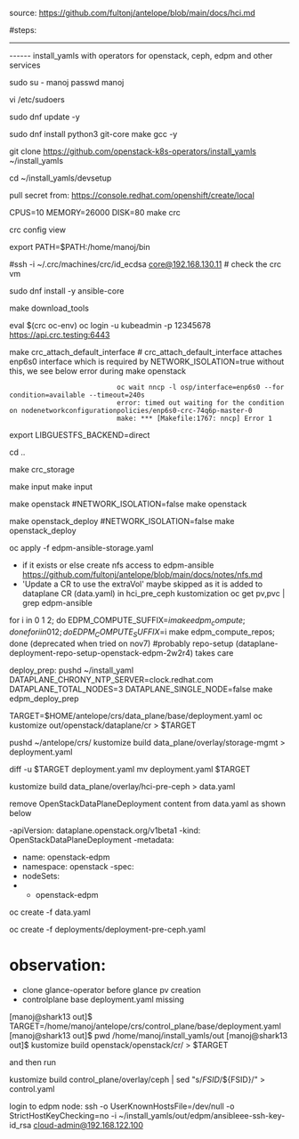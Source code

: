 source: https://github.com/fultonj/antelope/blob/main/docs/hci.md

#steps:

************************************************
------ install_yamls with operators for openstack, ceph, edpm and other services

sudo su - manoj
passwd manoj

vi /etc/sudoers

sudo dnf update -y

sudo dnf install python3 git-core make gcc -y

git clone https://github.com/openstack-k8s-operators/install_yamls ~/install_yamls

cd ~/install_yamls/devsetup

pull secret from: https://console.redhat.com/openshift/create/local

CPUS=10 MEMORY=26000 DISK=80 make crc

crc config view

export PATH=$PATH:/home/manoj/bin

#ssh -i ~/.crc/machines/crc/id_ecdsa core@192.168.130.11   # check the crc vm

sudo dnf install -y ansible-core

make download_tools

eval $(crc oc-env)
oc login -u kubeadmin -p 12345678 https://api.crc.testing:6443


make crc_attach_default_interface   # crc_attach_default_interface attaches enp6s0 interface which is required by NETWORK_ISOLATION=true without this, we see below error during make openstack

                               oc wait nncp -l osp/interface=enp6s0 --for condition=available --timeout=240s
                               error: timed out waiting for the condition on nodenetworkconfigurationpolicies/enp6s0-crc-74q6p-master-0
                               make: *** [Makefile:1767: nncp] Error 1


export LIBGUESTFS_BACKEND=direct

cd ..

make crc_storage

make input
make input

make openstack        #NETWORK_ISOLATION=false make openstack

make openstack_deploy         #NETWORK_ISOLATION=false make openstack_deploy


oc apply -f edpm-ansible-storage.yaml   
   - if it exists or else  create nfs access to edpm-ansible https://github.com/fultonj/antelope/blob/main/docs/notes/nfs.md
   - 'Update a CR to use the extraVol' maybe skipped as it is added to dataplane CR (data.yaml) in hci_pre_ceph kustomization
oc get pv,pvc | grep edpm-ansible


for i in 0 1 2; do EDPM_COMPUTE_SUFFIX=$i make edpm_compute; done
for i in 0 1 2; do EDPM_COMPUTE_SUFFIX=$i make edpm_compute_repos; done   (deprecated when tried on nov7)
#probably repo-setup (dataplane-deployment-repo-setup-openstack-edpm-2w2r4) takes care

 deploy_prep:
pushd ~/install_yaml
DATAPLANE_CHRONY_NTP_SERVER=clock.redhat.com DATAPLANE_TOTAL_NODES=3 DATAPLANE_SINGLE_NODE=false make edpm_deploy_prep

TARGET=$HOME/antelope/crs/data_plane/base/deployment.yaml
oc kustomize out/openstack/dataplane/cr > $TARGET


pushd ~/antelope/crs/
kustomize build data_plane/overlay/storage-mgmt > deployment.yaml

diff -u $TARGET deployment.yaml
mv deployment.yaml $TARGET


kustomize build data_plane/overlay/hci-pre-ceph > data.yaml



remove OpenStackDataPlaneDeployment content from data.yaml as shown below 

-apiVersion: dataplane.openstack.org/v1beta1
-kind: OpenStackDataPlaneDeployment
-metadata:
-  name: openstack-edpm
-  namespace: openstack
-spec:
-  nodeSets:
-  - openstack-edpm


oc create -f data.yaml

oc create -f deployments/deployment-pre-ceph.yaml






# observation:

- clone glance-operator before glance pv creation
- controlplane base deployment.yaml missing

 [manoj@shark13 out]$ TARGET=/home/manoj/antelope/crs/control_plane/base/deployment.yaml
[manoj@shark13 out]$ pwd
/home/manoj/install_yamls/out
[manoj@shark13 out]$ kustomize build openstack/openstack/cr/ > $TARGET

and then run

kustomize build control_plane/overlay/ceph | sed "s/_FSID_/${FSID}/" > control.yaml



login to edpm node:  ssh -o UserKnownHostsFile=/dev/null -o StrictHostKeyChecking=no -i ~/install_yamls/out/edpm/ansibleee-ssh-key-id_rsa cloud-admin@192.168.122.100







